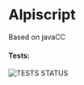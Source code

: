 # Alpiscript

Based on javaCC 


#### Tests:
![TESTS STATUS](https://github.com/fededevi/AlpiScript/actions/workflows/runTests.yml/badge.svg)

